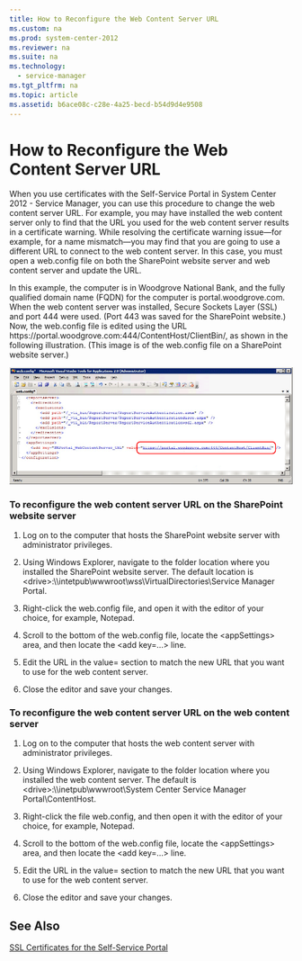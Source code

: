```yaml
---
title: How to Reconfigure the Web Content Server URL
ms.custom: na
ms.prod: system-center-2012
ms.reviewer: na
ms.suite: na
ms.technology:
  - service-manager
ms.tgt_pltfrm: na
ms.topic: article
ms.assetid: b6ace08c-c28e-4a25-becd-b54d9d4e9508
---
```


# How to Reconfigure the Web Content Server URL

When you use certificates with the Self-Service Portal in System Center 2012 - Service Manager, you can use this procedure to change the web content server URL. For example, you may have installed the web content server only to find that the URL you used for the web content server results in a certificate warning. While resolving the certificate warning issue—for example, for a name mismatch—you may find that you are going to use a different URL to connect to the web content server. In this case, you must open a web.config file on both the SharePoint website server and web content server and update the URL.  

 In this example, the computer is in Woodgrove National Bank, and the fully qualified domain name \(FQDN\) for the computer is portal.woodgrove.com. When the web content server was installed, Secure Sockets Layer \(SSL\) and port 444 were used. \(Port 443 was saved for the SharePoint website.\) Now, the web.config file is edited using the URL https:\/\/portal.woodgrove.com:444\/ContentHost\/ClientBin\/, as shown in the following illustration. \(This image is of the web.config file on a SharePoint website server.\)  

 ![Editing SharePoint Web Config File for the WCS URL](../media/deploy-sharepointwebconfigfileforwcs.png)  

### To reconfigure the web content server URL on the SharePoint website server  

1.  Log on to the computer that hosts the SharePoint website server with administrator privileges.  

2.  Using Windows Explorer, navigate to the folder location where you installed the SharePoint website server. The default location is \<drive\>:\\\\intetpub\\wwwroot\\wss\\VirtualDirectories\\Service Manager Portal.  

3.  Right\-click the web.config file, and open it with the editor of your choice, for example, Notepad.  

4.  Scroll to the bottom of the web.config file, locate the \<appSettings\> area, and then locate the \<add key\=…\> line.  

5.  Edit the URL in the value\= section to match the new URL that you want to use for the web content server.  
  
6.  Close the editor and save your changes.  

### To reconfigure the web content server URL on the web content server  

1.  Log on to the computer that hosts the web content server with administrator privileges.  

2.  Using Windows Explorer, navigate to the folder location where you installed the web content server. The default is \<drive\>:\\\\inetpub\\wwwroot\\System Center Service Manager Portal\\ContentHost.  

3.  Right\-click the file web.config, and then open it with the editor of your choice, for example, Notepad.  

4.  Scroll to the bottom of the web.config file, locate the \<appSettings\> area, and then locate the \<add key\=…\> line.  

5.  Edit the URL in the value\= section to match the new URL that you want to use for the web content server.  

6.  Close the editor and save your changes.  

## See Also

 [SSL Certificates for the Self\-Service Portal](../../../sm/deploy/deploy-guide/SSL-Certificates-for-the-Self-Service-Portal.md)
